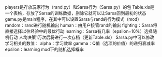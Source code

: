 players是存放玩家行为（rand.py）和Sarsa行为（Sarsa.py）的包
Table.xls是一个表格，存放了Sarsa的训练数据，删除它就可以让Sarsa回到最初的状态
game.py是main程序，在其中可以设置Sarsa与rand的行为模式（mod）
	random：rand进行随机输出
	human：由用户接管rand的输出
	fighting：Sarsa将直接选择以往经验中的最优行动
	learning：Sarsa有几率（epsilon=10%）选择随机行动
人均决策1万次后将进行一次存档（更新Table.xls）
Sarsa.py中可以修改学习相关的数值：
	alpha：学习效率
	gamma：Q值（选项的价值）的递归衰减率
	epsilon：learning mod下的随机选择概率